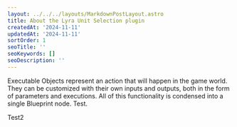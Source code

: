 ```yaml
---
layout: ../../../layouts/MarkdownPostLayout.astro
title: About the Lyra Unit Selection plugin
createdAt: '2024-11-11'
updatedAt: '2024-11-11'
sortOrder: 1
seoTitle: ''
seoKeywords: []
seoDescription: ''
---
```


Executable Objects represent an action that will happen in the game world. They can be customized with their own inputs and outputs, both in the form of parameters and executions. All of this functionality is condensed into a single Blueprint node.
Test.

Test2